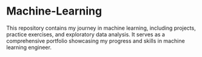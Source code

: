 # Machine-Learning
This repository contains my journey in machine learning, including projects, practice exercises, and exploratory data analysis. It serves as a comprehensive portfolio showcasing my progress and skills in machine learning engineer.
